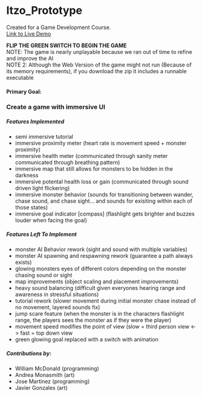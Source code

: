 # Itzo_Prototype
Created for a Game Development Course. 
<br>
<a href="https://b-cancel.github.io/Itzo_Prototype/">Link to Live Demo</a>
<br>

<b>FLIP THE GREEN SWITCH TO BEGIN THE GAME</b>
<br>
NOTE: The game is nearly unplayable because we ran out of time to refine and improve the AI
<br>
NOTE 2: Although the Web Version of the game might not run (Because of its memory requirements), if you download the zip it includes a runnable executable

<h4>Primary Goal:</h4> <h3>Create a game with immersive UI</h3>

<h5>Features Implemented</h5>
<ul>
  <li>semi immersive tutorial</li>
  <li>immersive proximity meter (heart rate is movement speed + monster proximity)</li>
  <li>immersive health meter (communicated through sanity meter communicated through breathing pattern)</li>
  <li>immersive map that still allows for monsters to be hidden in the darkness</li>
  <li>immersive potental health loss or gain (communicated through sound driven light flickering)</li>
  <li>immersive monster behavior (sounds for transitioning between wander, chase sound, and chase sight... and sounds for exisiting within each of those states)</li>
  <li>immersive goal indicator [compass] (flashlight gets brighter and buzzes louder when facing the goal)</li>
</ul>

<h5>Features Left To Implement</h5>
<ul>
  <li>monster AI Behavior rework (sight and sound with multiple variables)</li>
  <li>monster AI spawning and respawning rework (guarantee a path always exists)</li>
  <li>glowing monsters eyes of different colors depending on the monster chasing sound or sight</li>
  <li>map improvements (object scaling and placement improvements)</li>
  <li>heavy sound balancing (difficult given everyones hearing range and awareness in stressful situations)</li>
  <li>tutorial rework (slower movement during initial monster chase instead of no movement, layered sounds fix)</li>
  <li>jump scare feature (when the monster is in the characters flashlight range, the players sees the monster as if they were the player)</li>
  <li>movement speed modifies the point of view (slow = third person view <-> fast = top down view</li>
  <li>green glowing goal replaced with a switch with animation</li>
</ul>

<h5>Contributions by:</h5>
<ul>
  <li>William McDonald (programming)</li>
  <li>Andrea Monasmith (art)</li>
  <li>Jose Martinez (programming)</li>
  <li>Javier Gonzales (art)</li>
</ul>

